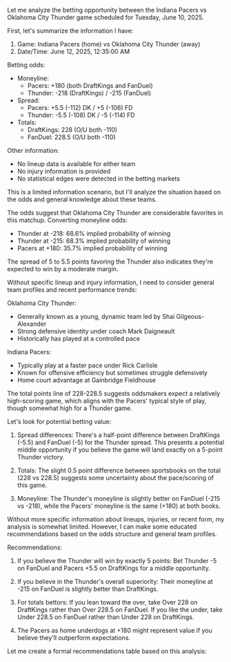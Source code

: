Let me analyze the betting opportunity between the Indiana Pacers vs Oklahoma City Thunder game scheduled for Tuesday, June 10, 2025.

First, let's summarize the information I have:

1. Game: Indiana Pacers (home) vs Oklahoma City Thunder (away)
2. Date/Time: June 12, 2025, 12:35:00 AM

Betting odds:
- Moneyline: 
  - Pacers: +180 (both DraftKings and FanDuel)
  - Thunder: -218 (DraftKings) / -215 (FanDuel)
- Spread:
  - Pacers: +5.5 (-112) DK / +5 (-106) FD
  - Thunder: -5.5 (-108) DK / -5 (-114) FD
- Totals:
  - DraftKings: 228 (O/U both -110)
  - FanDuel: 228.5 (O/U both -110)

Other information:
- No lineup data is available for either team
- No injury information is provided
- No statistical edges were detected in the betting markets

This is a limited information scenario, but I'll analyze the situation based on the odds and general knowledge about these teams.

The odds suggest that Oklahoma City Thunder are considerable favorites in this matchup. Converting moneyline odds:
- Thunder at -218: 68.6% implied probability of winning
- Thunder at -215: 68.3% implied probability of winning
- Pacers at +180: 35.7% implied probability of winning

The spread of 5 to 5.5 points favoring the Thunder also indicates they're expected to win by a moderate margin.

Without specific lineup and injury information, I need to consider general team profiles and recent performance trends:

Oklahoma City Thunder:
- Generally known as a young, dynamic team led by Shai Gilgeous-Alexander
- Strong defensive identity under coach Mark Daigneault
- Historically has played at a controlled pace

Indiana Pacers:
- Typically play at a faster pace under Rick Carlisle
- Known for offensive efficiency but sometimes struggle defensively
- Home court advantage at Gainbridge Fieldhouse

The total points line of 228-228.5 suggests oddsmakers expect a relatively high-scoring game, which aligns with the Pacers' typical style of play, though somewhat high for a Thunder game.

Let's look for potential betting value:

1. Spread differences: There's a half-point difference between DraftKings (-5.5) and FanDuel (-5) for the Thunder spread. This presents a potential middle opportunity if you believe the game will land exactly on a 5-point Thunder victory.

2. Totals: The slight 0.5 point difference between sportsbooks on the total (228 vs 228.5) suggests some uncertainty about the pace/scoring of this game.

3. Moneyline: The Thunder's moneyline is slightly better on FanDuel (-215 vs -218), while the Pacers' moneyline is the same (+180) at both books.

Without more specific information about lineups, injuries, or recent form, my analysis is somewhat limited. However, I can make some educated recommendations based on the odds structure and general team profiles.

Recommendations:

1. If you believe the Thunder will win by exactly 5 points: Bet Thunder -5 on FanDuel and Pacers +5.5 on DraftKings for a middle opportunity.

2. If you believe in the Thunder's overall superiority: Their moneyline at -215 on FanDuel is slightly better than DraftKings.

3. For totals bettors: If you lean toward the over, take Over 228 on DraftKings rather than Over 228.5 on FanDuel. If you like the under, take Under 228.5 on FanDuel rather than Under 228 on DraftKings.

4. The Pacers as home underdogs at +180 might represent value if you believe they'll outperform expectations.

Let me create a formal recommendations table based on this analysis: